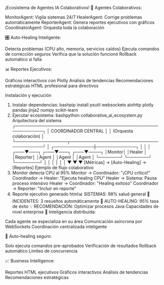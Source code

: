 ¡Ecosistema de Agentes IA Colaborativos!
🤝 Agentes Colaborativos:

MonitorAgent: Vigila sistemas 24/7
HealerAgent: Corrige problemas automáticamente
ReporterAgent: Genera reportes ejecutivos con gráficos
CoordinatorAgent: Orquesta toda la colaboración

🎛️ Auto-Healing Inteligente:

Detecta problemas (CPU alto, memoria, servicios caídos)
Ejecuta comandos de corrección seguros
Verifica que la solución funcionó
Rollback automático si falla

📊 Reportes Ejecutivos:

Gráficos interactivos con Plotly
Análisis de tendencias
Recomendaciones estratégicas
HTML profesional para directivos

Instalación y ejecución
1. Instalar dependencias:
bashpip install psutil websockets aiohttp plotly pandas jinja2 numpy scikit-learn
2. Ejecutar ecosistema:
bashpython collaborative_ai_ecosystem.py
Arquitectura del sistema
┌─────────────────────────────────────────────────────────┐
│                 COORDINADOR CENTRAL                     │
│              (Orquesta colaboración)                   │
└─────────────────┬───────────────────────────────────────┘
                  │
    ┌─────────────┼─────────────┐
    │             │             │
┌───▼───┐    ┌───▼───┐    ┌───▼────┐
│Monitor│    │Healer │    │Reporter│
│Agent  │    │Agent  │    │Agent   │
└───────┘    └───────┘    └────────┘
    │             │             │
    │             │             │
    ▼             ▼             ▼
[Métricas] → [Auto-Healing] → [Reportes]
Ejemplo de flujo colaborativo
1. Monitor detecta CPU al 95%
Monitor → Coordinador: "¡CPU crítico!"
Coordinador → Healer: "Ejecuta healing CPU"
Healer → Sistema: Pausa proceso intensivo
Healer → Coordinador: "Healing exitoso"
Coordinador → Reporter: "Incluir en reporte"
2. Reporte ejecutivo generado
html📊 SISTEMAS: 98% salud general
🚨 INCIDENTES: 3 resueltos automáticamente
🔧 AUTO-HEALING: 95% tasa de éxito
💡 RECOMENDACIÓN: Optimizar procesos Java
Capacidades de nivel enterprise
🧠 Inteligencia distribuida:

Cada agente se especializa en su área
Comunicación asíncrona por WebSockets
Coordinación centralizada inteligente

🔧 Auto-healing seguro:

Solo ejecuta comandos pre-aprobados
Verificación de resultados
Rollback automático
Límites de concurrencia

📈 Business Intelligence:

Reportes HTML ejecutivos
Gráficos interactivos
Análisis de tendencias
Recomendaciones estratégicas
